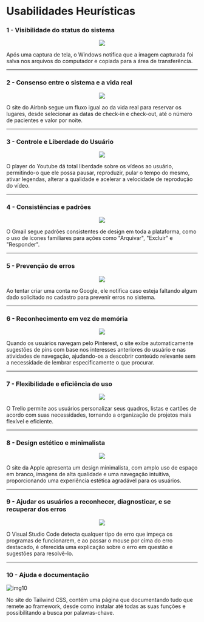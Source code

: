 # Usabilidades Heurísticas

### 1 - Visibilidade do status do sistema
<p align= center>
<img src= 'https://github.com/kalil004/Bertoti/blob/67f25b1fe63004d6adeabb8bcb1906dcafd8b5ff/ihc_atual/img/H1.png'>
</p>
Após uma captura de tela, o Windows notifica que a imagem capturada foi salva nos arquivos do computador e copiada para a área de transferência.

---

### 2 - Consenso entre o sistema e a vida real
<p align= center>
<img src= 'https://github.com/kalil004/Bertoti/blob/e71dcfd36b0a47ac6c5bdca52b4e10d434a4a350/ihc_atual/img/2.png'>
</p>

O site do Airbnb segue um fluxo igual ao da vida real para reservar os lugares, desde selecionar as datas de check-in e check-out, até o número de pacientes e valor por noite.

---

### 3 - Controle e Liberdade do Usuário
<p align= center>
<img src= 'https://github.com/kalil004/Bertoti/blob/73d11022c33611c0d1d51aefaa3803a3cab8ccf8/ihc_atual/img/H3.png'>
</p>

O player do Youtube dá total liberdade sobre os vídeos ao usuário, permitindo-o que ele possa pausar, reproduzir, pular o tempo do mesmo, ativar legendas, alterar a qualidade e acelerar a velocidade de reprodução do vídeo.

---

### 4 - Consistências e padrões
<p align=center>
<img src='https://github.com/kalil004/Bertoti/blob/f050b05c13d4b2c424a1c60b12d68c7d81f6bdf0/ihc_atual/img/4.png'>
</p>

O Gmail segue padrões consistentes de design em toda a plataforma, como o uso de ícones familiares para ações como "Arquivar", "Excluir" e "Responder".

---

### 5 - Prevenção de erros
<p align=center>
<img src='https://github.com/kalil004/Bertoti/blob/ff69515ff363b8cc6312619e7e4fd9581ef2f25c/ihc_atual/img/5.png'>
</p>

Ao tentar criar uma conta no Google, ele notifica caso esteja faltando algum dado solicitado no cadastro para prevenir erros no sistema.

---

### 6 - Reconhecimento em vez de memória
<p align=center>
<img src='https://github.com/kalil004/Bertoti/blob/a321b6ab183283ffa3e1aa229d61c5d8be3e8fd8/ihc_atual/img/6.png'>
</p>

Quando os usuários navegam pelo Pinterest, o site exibe automaticamente sugestões de pins com base nos interesses anteriores do usuário e nas atividades de navegação, ajudando-os a descobrir conteúdo relevante sem a necessidade de lembrar especificamente o que procurar.

---

### 7 - Flexibilidade e eficiência de uso
<p align=center>
<img src='https://github.com/kalil004/Bertoti/blob/19c0368a43a64d23dc7e1aaec0c84ef076b35b71/ihc_atual/img/7.png'>
</p>

O Trello permite aos usuários personalizar seus quadros, listas e cartões de acordo com suas necessidades, tornando a organização de projetos mais flexível e eficiente.

---

### 8 - Design estético e minimalista
<p align=center>
<img src='https://github.com/kalil004/Bertoti/blob/bd2455dfd9ba3abc13c752bc0f34d129ebacd9dd/ihc_atual/img/8.png'>
</p>

O site da Apple apresenta um design minimalista, com amplo uso de espaço em branco, imagens de alta qualidade e uma navegação intuitiva, proporcionando uma experiência estética agradável para os usuários.

---

### 9 - Ajudar os usuários a reconhecer, diagnosticar, e se recuperar dos erros
<p align=center>
<img src='https://github.com/kalil004/Bertoti/blob/bd2455dfd9ba3abc13c752bc0f34d129ebacd9dd/ihc_atual/img/H9.png'>
</p>

O Visual Studio Code detecta qualquer tipo de erro que impeça os programas de funcionarem, e ao passar o mouse por cima do erro destacado, é oferecida uma explicação sobre o erro em questão e sugestões para resolvê-lo.

---

### 10 - Ajuda e documentação

![img10](https://github.com/kalil004/Bertoti/blob/b42e5fd95342a94bf32000a8fe27326655f29190/ihc_atual/img/10.png)

No site do Tailwind CSS, contém uma página que documentando tudo que remete ao framework, desde como instalar até todas as suas funções e possibilitando a busca por palavras-chave.


